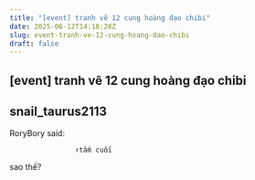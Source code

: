```yaml
---
title: "[event] tranh vẽ 12 cung hoàng đạo chibi"
date: 2025-06-12T14:18:28Z
slug: event-tranh-ve-12-cung-hoang-dao-chibi
draft: false
---
```


## [event] tranh vẽ 12 cung hoàng đạo chibi

## snail_taurus2113

RoryBory said:
				
					↑tấm cuối 
	
sao thế?